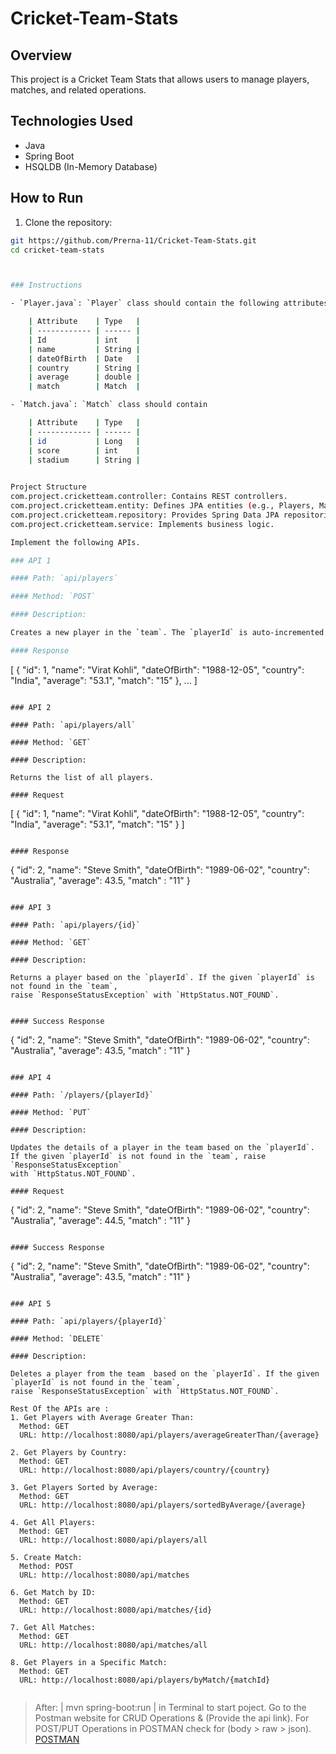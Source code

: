 # Cricket-Team-Stats

## Overview

This project is a Cricket Team Stats that allows users to manage players, matches, and related operations.

## Technologies Used

- Java
- Spring Boot
- HSQLDB (In-Memory Database)

## How to Run

1. Clone the repository:

```bash
git https://github.com/Prerna-11/Cricket-Team-Stats.git
cd cricket-team-stats



### Instructions

- `Player.java`: `Player` class should contain the following attributes.

    | Attribute    | Type   |
    | ------------ | ------ |
    | Id           | int    |
    | name         | String |
    | dateOfBirth  | Date   |
    | country      | String |
    | average      | double |
    | match        | Match  |

- `Match.java`: `Match` class should contain 

    | Attribute    | Type   |
    | ------------ | ------ |
    | id           | Long   |
    | score        | int    |
    | stadium      | String |
   

Project Structure
com.project.cricketteam.controller: Contains REST controllers.
com.project.cricketteam.entity: Defines JPA entities (e.g., Players, Match).
com.project.cricketteam.repository: Provides Spring Data JPA repositories.
com.project.cricketteam.service: Implements business logic.

Implement the following APIs.

### API 1

#### Path: `api/players`

#### Method: `POST`

#### Description:

Creates a new player in the `team`. The `playerId` is auto-incremented.

#### Response

```
[
    {
        "id": 1,
        "name": "Virat Kohli",
        "dateOfBirth": "1988-12-05",
        "country": "India",
        "average": "53.1",
        "match": "15"
    },
   ...
]
```

### API 2

#### Path: `api/players/all`

#### Method: `GET`

#### Description:

Returns the list of all players.

#### Request

```
[
  {
    "id": 1,
    "name": "Virat Kohli",
    "dateOfBirth": "1988-12-05",
    "country": "India",
    "average": "53.1",
    "match": "15"
  }
]
```

#### Response

```
{
    "id": 2,
    "name": "Steve Smith",
    "dateOfBirth": "1989-06-02",
    "country": "Australia",
    "average": 43.5,
    "match" : "11"
}
```

### API 3

#### Path: `api/players/{id}`

#### Method: `GET`

#### Description:

Returns a player based on the `playerId`. If the given `playerId` is not found in the `team`, 
raise `ResponseStatusException` with `HttpStatus.NOT_FOUND`.


#### Success Response

```
{
    "id": 2,
    "name": "Steve Smith",
    "dateOfBirth": "1989-06-02",
    "country": "Australia",
    "average": 43.5,
    "match" : "11"
}
```

### API 4

#### Path: `/players/{playerId}`

#### Method: `PUT`

#### Description:

Updates the details of a player in the team based on the `playerId`. 
If the given `playerId` is not found in the `team`, raise `ResponseStatusException` 
with `HttpStatus.NOT_FOUND`.

#### Request

```
{
    "id": 2,
    "name": "Steve Smith",
    "dateOfBirth": "1989-06-02",
    "country": "Australia",
    "average": 44.5,
    "match" : "11"
}
```

#### Success Response

```
{
    "id": 2,
    "name": "Steve Smith",
    "dateOfBirth": "1989-06-02",
    "country": "Australia",
    "average": 43.5,
    "match" : "11"
}
```

### API 5

#### Path: `api/players/{playerId}`

#### Method: `DELETE`

#### Description:

Deletes a player from the team  based on the `playerId`. If the given `playerId` is not found in the `team`,
raise `ResponseStatusException` with `HttpStatus.NOT_FOUND`.

Rest Of the APIs are :
1. Get Players with Average Greater Than:
  Method: GET
  URL: http://localhost:8080/api/players/averageGreaterThan/{average}

2. Get Players by Country:
  Method: GET
  URL: http://localhost:8080/api/players/country/{country}

3. Get Players Sorted by Average:
  Method: GET
  URL: http://localhost:8080/api/players/sortedByAverage/{average}

4. Get All Players:
  Method: GET
  URL: http://localhost:8080/api/players/all

5. Create Match:
  Method: POST
  URL: http://localhost:8080/api/matches

6. Get Match by ID:
  Method: GET
  URL: http://localhost:8080/api/matches/{id}

7. Get All Matches:
  Method: GET
  URL: http://localhost:8080/api/matches/all

8. Get Players in a Specific Match:
  Method: GET
  URL: http://localhost:8080/api/players/byMatch/{matchId}


```
> After: | mvn spring-boot:run | in Terminal to start poject.
> Go to the Postman website for CRUD Operations & (Provide the api link). 
> For POST/PUT Operations in POSTMAN check for (body > raw > json).
> <a href="https://www.postman.com/"> POSTMAN </a>
```
 
